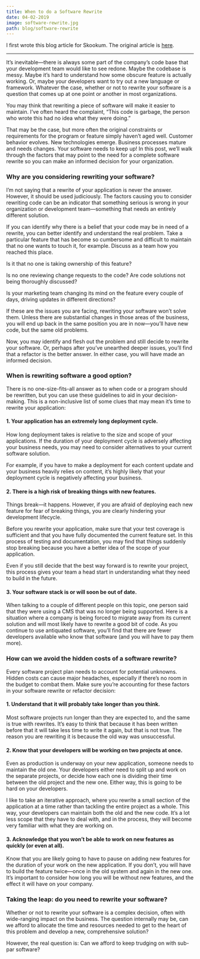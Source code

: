 ```yaml
---
title: When to do a Software Rewrite
date: 04-02-2019
image: software-rewrite.jpg
path: blog/software-rewrite
---
```


I first wrote this blog article for Skookum. The original article is [here](https://skookum.com/blog/when-to-do-a-software-rewrite/).

---

It’s inevitable—there is always some part of the company’s code base that your development team would like to see redone. Maybe the codebase is messy. Maybe it’s hard to understand how some obscure feature is actually working. Or, maybe your developers want to try out a new language or framework. Whatever the case, whether or not to rewrite your software is a question that comes up at one point or another in most organizations.

You may think that rewriting a piece of software will make it easier to maintain. I’ve often heard the complaint, “This code is garbage, the person who wrote this had no idea what they were doing.”

That may be the case, but more often the original constraints or requirements for the program or feature simply haven’t aged well. Customer behavior evolves. New technologies emerge. Business processes mature and needs changes. Your software needs to keep up! In this post, we’ll walk through the factors that may point to the need for a complete software rewrite so you can make an informed decision for your organization.

### Why are you considering rewriting your software?

I’m not saying that a rewrite of your application is never the answer. However, it should be used judiciously. The factors causing you to consider rewriting code can be an indicator that something serious is wrong in your organization or development team—something that needs an entirely different solution.

If you can identify why there is a belief that your code may be in need of a rewrite, you can better identify and understand the real problem. Take a particular feature that has become so cumbersome and difficult to maintain that no one wants to touch it, for example. Discuss as a team how you reached this place.

Is it that no one is taking ownership of this feature?

Is no one reviewing change requests to the code? Are code solutions not being thoroughly discussed?

Is your marketing team changing its mind on the feature every couple of days, driving updates in different directions?

If these are the issues you are facing, rewriting your software won’t solve them. Unless there are substantial changes in those areas of the business, you will end up back in the same position you are in now—you’ll have new code, but the same old problems.

Now, you may identify and flesh out the problem and still decide to rewrite your software. Or, perhaps after you’ve unearthed deeper issues, you’ll find that a refactor is the better answer. In either case, you will have made an informed decision.

### When is rewriting software a good option?

There is no one-size-fits-all answer as to when code or a program should be rewritten, but you can use these guidelines to aid in your decision-making. This is a non-inclusive list of some clues that may mean it’s time to rewrite your application:

#### 1. Your application has an extremely long deployment cycle.

How long deployment takes is relative to the size and scope of your applications. If the duration of your deployment cycle is adversely affecting your business needs, you may need to consider alternatives to your current software solution.

For example, if you have to make a deployment for each content update and your business heavily relies on content, it’s highly likely that your deployment cycle is negatively affecting your business.

#### 2. There is a high risk of breaking things with new features.

Things break—it happens. However, if you are afraid of deploying each new feature for fear of breaking things, you are clearly hindering your development lifecycle.

Before you rewrite your application, make sure that your test coverage is sufficient and that you have fully documented the current feature set. In this process of testing and documentation, you may find that things suddenly stop breaking because you have a better idea of the scope of your application.

Even if you still decide that the best way forward is to rewrite your project, this process gives your team a head start in understanding what they need to build in the future.

#### 3. Your software stack is or will soon be out of date.

When talking to a couple of different people on this topic, one person said that they were using a CMS that was no longer being supported. Here is a situation where a company is being forced to migrate away from its current solution and will most likely have to rewrite a good bit of code. As you continue to use antiquated software, you’ll find that there are fewer developers available who know that software (and you will have to pay them more).

### How can we avoid the hidden costs of a software rewrite?

Every software project plan needs to account for potential unknowns. Hidden costs can cause major headaches, especially if there’s no room in the budget to combat them. Make sure you’re accounting for these factors in your software rewrite or refactor decision:

#### 1. Understand that it will probably take longer than you think.

Most software projects run longer than they are expected to, and the same is true with rewrites. It’s easy to think that because it has been written before that it will take less time to write it again, but that is not true. The reason you are rewriting it is because the old way was unsuccessful.

#### 2. Know that your developers will be working on two projects at once.

Even as production is underway on your new application, someone needs to maintain the old one. Your developers either need to split up and work on the separate projects, or decide how each one is dividing their time between the old project and the new one. Either way, this is going to be hard on your developers.

I like to take an iterative approach, where you rewrite a small section of the application at a time rather than tackling the entire project as a whole. This way, your developers can maintain both the old and the new code. It’s a lot less scope that they have to deal with, and in the process, they will become very familiar with what they are working on.

#### 3. Acknowledge that you won’t be able to work on new features as quickly (or even at all).

Know that you are likely going to have to pause on adding new features for the duration of your work on the new application. If you don’t, you will have to build the feature twice—once in the old system and again in the new one. It’s important to consider how long you will be without new features, and the effect it will have on your company.

### Taking the leap: do you need to rewrite your software?

Whether or not to rewrite your software is a complex decision, often with wide-ranging impact on the business. The question internally may be, can we afford to allocate the time and resources needed to get to the heart of this problem and develop a new, comprehensive solution?

However, the real question is: Can we afford to keep trudging on with sub-par software?
